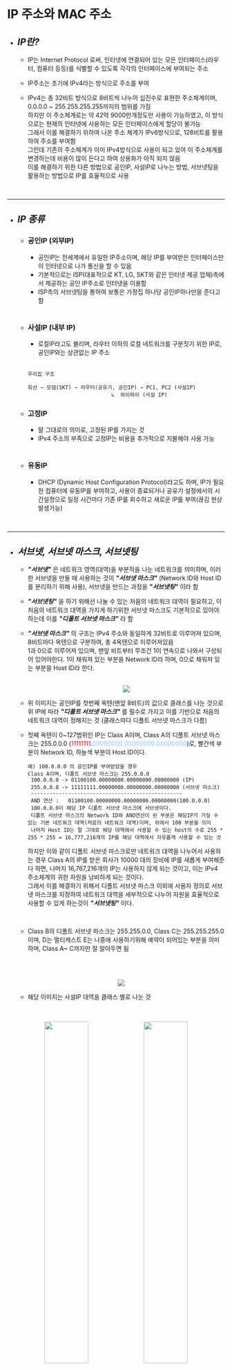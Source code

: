 # IP 주소와 MAC 주소

- ## **_IP란?_**

  - IP는 Internet Protocol 로써, 인터넷에 연결되어 있는 모든 인터페이스(라우터, 컴퓨터 등등)를 식별할 수 있도록 각각의 인터페이스에 부여되는 주소
  - IP주소는 초기에 IPv4라는 방식으로 주소를 부여
  - IPv4는 총 32비트 방식으로 8비트씩 나누어 십진수로 표현한 주소체계이며, 0.0.0.0 ~ 255.255.255.255까지의 범위를 가짐  
  하지만 이 주소체계로는 약 42억 9000만개정도만 사용이 가능하였고, 이 방식으로는 현재의 인터넷에 사용하는 모든 인터페이스에게 할당이 불가능  
  그래서 이를 해결하기 위하여 나온 주소 체계가 IPv6방식으로, 128비트를 활용하여 주소를 부여함  
  그런데 기존의 주소체계가 이미 IPv4방식으로 사용이 되고 있어 이 주소체계를 변경하는데 비용이 많이 든다고 하여 상용화가 아직 되지 않음  
  이를 해결하기 위한 다른 방법으로 공인IP, 사설IP로 나누는 방법, 서브넷팅을 활용하는 방법으로 IP를 효율적으로 사용

    </br>

---

- ## **_IP 종류_**

  - ### 공인IP (외부IP)

    - 공인IP는 전세계에서 유일한 IP주소이며, 해당 IP를 부여받은 인터페이스만이 인터넷으로 나가 통신을 할 수 있음
    - 기본적으로는 ISP(대표적으로 KT, LG, SKT와 같은 인터넷 제공 업체)측에서 제공하는 공인 IP주소로 인터넷을 이용함
    - ISP측의 서브넷팅을 통하여 보통은 가정집 하나당 공인IP하나만을 준다고 함  
      </br>

  - ### 사설IP (내부 IP)

    - 로컬IP라고도 불리며, 라우터 이하의 로컬 네트워크를 구분짓기 위한 IP로, 공인IP와는 상관없는 IP 주소

    </br>

    ```
    우리집 구조

    회선 ⇀ 모뎀(SKT) ⇀ 라우터(공유기, 공인IP) ⇀ PC1, PC2 (사설IP)
                               ↳  와이파이 (사설 IP)
    ```

  - ### 고정IP

    - 말 그대로의 의미로, 고정된 IP를 가지는 것
    - IPv4 주소의 부족으로 고정IP는 비용을 추가적으로 지불해야 사용 가능

    </br>

  - ### 유동IP

    - DHCP (Dynamic Host Configuration Protocol)라고도 하며, IP가 필요한 컴퓨터에 유동IP를 부여하고, 사용이 종료되거나 공유기 설정에서의 시간설정으로 일정 시간마다 기존 IP를 회수하고 새로운 IP를 부여(끊김 현상 발생가능)

      </br>

---

- ## **_서브넷, 서브넷 마스크, 서브넷팅_**

  - **_"서브넷"_** 은 네트워크 영역(대역)을 부분적을 나눈 네트워크를 의미하며, 이러한 서브넷을 만들 때 사용하는 것이 **_"서브넷 마스크"_** (Network ID와 Host ID를 분리하기 위해 사용), 서브넷을 만드는 과정을 **_"서브넷팅"_** 이라 함

  - **_"서브넷팅"_** 을 하기 위해선 나눌 수 있는 처음의 네트워크 대역이 필요하고, 이 처음의 네트워크 대역을 가지게 하기위한 서브넷 마스크도 기본적으로 있어야하는데 이를 **_"디폴트 서브넷 마스크"_** 라 함

  - **_"서브넷 마스크"_** 의 구조는 IPv4 주소와 동일하게 32비트로 이루어져 있으며, 8비트마다 옥텐으로 구분하여, 총 4옥텐으로 이루어져있음  
    1과 0으로 이루어져 있으며, 맨앞 비트부터 무조건 1이 연속으로 나와서 구성되어 있어야한다.
    1이 채워져 있는 부분을 Network ID라 하며, 0으로 채워져 있는 부분을 Host ID라 한다.  
    </br>

      <p align ="center"><img src="https://user-images.githubusercontent.com/62879192/184642189-fc1e2663-3252-4ac7-8e35-81d40c3eeed1.png"></p>

  - 위 이미지는 공인IP를 첫번째 옥텐(맨앞 8비트)의 값으로 클래스를 나눈 것으로 위 IP에 따라 **_"디폴트 서브넷 마스크"_** 를 필수로 가지고 이를 기반으로 처음의 네트워크 대역이 정해지는 것 (클래스마다 디폴트 서브넷 마스크가 다름)

  - 첫째 옥텐이 0~127범위인 IP는 Class A이며, Class A의 디폴트 서브넷 마스크는 255.0.0.0 (<span style="color:red">11111111</span>.<span style ="color : skyblue">00000000.00000000.00000000</span>)로, 빨간색 부분이 Network ID, 하늘색 부분이 Host ID이다.

    ```
    예) 100.0.0.0 의 공인IP를 부여받았을 경우
    Class A이며, 디폴트 서브넷 마스크는 255.0.0.0
     100.0.0.0 -> 01100100.00000000.00000000.00000000 (IP)
     255.0.0.0 -> 11111111.00000000.00000000.00000000 (서브넷 마스크)
     -------------------------------------------------
     AND 연산 :   01100100.00000000.00000000.00000000(100.0.0.0)
     100.0.0.0이 해당 IP 디폴트 서브넷 마스크에 서브넷이다.
     디폴트 서브넷 마스크의 Network ID와 AND연산이 된 부분은 해당IP가 가질 수 있는 기본 네트워크 대역(처음의 네트워크 대역)이며, 위에서 100 부분을 의미
     나머지 Host ID는 말 그대로 해당 대역에서 사용할 수 있는 host의 수로 255 * 255 * 255 = 16,777,216개의 IP를 해당 대역에서 자유롭게 사용할 수 있는 것
    ```

    하지만 이와 같이 디폴트 서브넷 마스크로만 네트워크 대역을 나누어서 사용하는 경우 Class A의 IP를 받은 회사가 10000 대의 장비에 IP를 새롭게 부여해준다 하면, 나머지 16,767,216개의 IP는 사용하지 않게 되는 것이고, 이는 IPv4 주소체계의 귀한 자원을 낭비하게 되는 것이다.  
    그래서 이를 해결하기 위해서 디폴트 서브넷 마스크 이외에 사용자 정의로 서브넷 마스크를 지정하여 네트워크 대역을 세부적으로 나누어 자원을 효율적으로 사용할 수 있게 하는것이 **_"서브넷팅"_** 이다.

    </br>

  - Class B의 디폴트 서브넷 마스크는 255.255.0.0, Class C는 255.255.255.0이며, D는 멀티캐스트 E는 나중에 사용하기위해 예약이 되어있는 부분을 의미하며, Class A~ C까지만 잘 알아두면 됨

  </br>
  </br>

    <p align ="center"><img src="https://user-images.githubusercontent.com/62879192/185390344-271081b1-ee02-4d5c-a8e9-6cda495dbc07.png"></p>

  - 해당 이미지는 사설IP 대역을 클래스 별로 나눈 것

  </br>
  </br>

<p align = "center">
<img src="https://user-images.githubusercontent.com/62879192/185392651-eb4567f6-643a-4411-9dc9-e528486f9907.png" width = 45%>
<img src="https://user-images.githubusercontent.com/62879192/185392782-df3ebfe2-7e42-430c-a726-17ff349b38d8.png" width = 45%>
</p>

- 왼쪽은 내 컴퓨터의 사설IP주소, 오른쪽은 내 노트북의 사설IP 주소이다.
- 192.168로 시작하는 사설IP이며, 서브넷 마스크는 C클래스, 왼쪽 네트워크 대역대는 192.168.55.XXX 오른쪽의 경우는 192.168.45.XXX 대역대를 지님

 </br>

---

- ## **_예제로 서브넷팅 총정리_**

  IP 213.215.21.0 이며, 사용자가 정의한 서브넷 마스크는 255.255.255.240 일때

  11010101.11010111.00010101.00000000  
  <span style= "color : red">11111111.11111111.11111111</span>.<span style = "color : skyblue">1111</span><span style ="color : #81c147">0000</span>

  첫번째 옥텐이 213 -> Class C이며, 디폴트 서브넷 마스크는 255.255.255.0  
  빨간색 부분 -> 해당 IP가 가질 수 있는 기본 네트워크 대역(213.215.21.0 ~ 213.215.21.255 대역)  
  하늘색 부분 -> 사용자 서브넷 마스크로 지정한 네트워크 대역  
  연두색 부분 -> 호스트 영역  
  빨간색 부분의 AND연산을 통해 213.215.21.0 이 서브넷 네트워크 (해당 IP의 기본 네트워크 대역)가 되며, 하늘색 부분(240 값)이 사용자가 서브넷팅을 통해 서브넷을 세부적으로 나누기 위해 정의한 값이 되고,
  하나의 서브넷에 Host 수는 연두색 부분 즉 2^4 으로 16개가 된다.

  정리하면 기본 서브넷 마스크에 의하여 256개(213.215.21.0 ~ 213.215.21.255)의 호스트를 가질 수 있던 IP를 사용자 정의한 서브넷 마스크로 세부적으로 서브넷을 나누었고, 256-240 즉 16개의 호스트로 서브넷을 세부적으로 나눈 것
  그럼 서브넷의 수 또한 256(기존 호스트 수) % 16(세부적으로 나눈 서브넷의 호스트 수) -> 16(서브넷 수)

  하나의 서브넷에 16개의 Host가 할당이 가능하게 되었지만, 정확히는 네트워크 주소라는 하나의 서브넷의 네트워크 대역 IP는 첫번째 IP를 부여받고, 브로드캐스트 주소라는 주소가 맨 끝 IP를 부여받기 때문에 하나의 서브넷으로 사용할 수 있는 Host의 수는 14개이다. (gateway까지 가져갈 경우에는 13개)

  **_"브로드캐스트주소"_** 란 장비가 자신을 알리기 위해선 "브로드캐스트" 라는 행위를 하게 되는데 이 주소는 호스트 대역이 모두 1로 채워지는 것 (서브넷의 제일 끝 IP)

  마지막으로, 이렇게 나눈 서브넷들은 결국 각각 **_"네트워크 대역"_** 이기 때문에 서로 다른 네트워크라는 의미이다.
  그래서 3계층 장비(라우터, L3 스위치)로만 통신이 이루어질 수 있다. (VLAN 기술을 통해 L2 스위치에서도 IP대역을 논리적으로 나눌 수 있다(?))

</br>

---

- ## **_MAC 주소_**

  - 데이터링크 계층(2계층)에서 통신을 위해 사용되는 **_"고유 식별자(물리적 주소)"_**

  - IP 주소는 공인IP끼리 고유한 값이고, 사설대역으로 들어와서 사설IP를 사용할 경우에는 해당 네트워크 대역에서만 고유한 값이다. 그래서 가정마다 사설IP를 쓰는 곳에는 나와 같은 사설IP가 존재할 수 밖에 없는 것이어서, IP가 하나의 값만 가진다라고 정의하기에는 말이 맞지가 않음  
    하지만, MAC 주소는 컴퓨터, 노트북, 스마트폰과 같은 장비에 고유한 값으로 전세계에서 유일한 주소 값이다.

  - 예시로, 대학교에 나와 같은 **_"이름"_** 은 존재할 수 있지만 나와 같은 **_"학번"_** 은 존재할 수 없는 것으로 비유할 수 있다.

</br>

---

- ## **_IP와 MAC 둘 다 필요한가_**

  - MAC 주소만을 가지고 통신을 한다면  
    ->인터넷에서 목적지 ip까지 가기 위해서 네트워크 대역대를 통해 여러 라우터를 최적의 경로로 돌아다니는 라우팅과정을 거쳐서 목적지 ip의 라우터로 보통 접근하게 되는데
    이러한 논리적인 ip주소가 아닌 mac주소만을 가지고 통신이 이루어질려면 모든 라우터에는 모든 컴퓨터의 mac주소가 있어야 하며, 랜카드가 변경되는 경우에는 새롭게
    mac주소가 부여되기 때문에 현실적으로 불가능하다.

  - IP주소만을 가지고 통신을 한다면 (참고 : https://kldp.org/node/122290)  
    -> 결국 라우터까지는 공인IP (unique 한 ip주소)를 가지고 라우터까지 찾아가게 될 것이며, 거기서 내부망(사설 ip) 또한 결국 unique한 값으로 부여되기 때문에 mac주소가
    아닌 ip주소로만 통신이 가능하지 않을까? 에 대한 답은 기술적으로 mac주소가 아닌 ip주소만을 가지고 통신이 되게 구현을 할 수도 있을 것이며,이 외에 다른 방식으로도
    할 수 있겠지만 2계층 장비끼리는 MAC주소로 통신을 하자는 생각으로 만들어왔고, 만들고 있으며, 그걸 지금까지 전세계적으로 사용을하고 있기 때문.
    CPU 안에 꼭 레지스터가 들어가 있어야 하냐는 질문과 비슷
    기술적으로 분리할 수 있을터이지만 CPU안에 레지스터가 들어가 있는 것도 이전에 그렇게 만들어 왔고, 사용해 왔으며 값 또한 그렇게 받아왔다.

    **_추가 )_** ARP를 이해하면 MAC주소가 어떻게 왜 쓰이는지 자세히 알 수 있음

    </br>

---

# **_참고_**

- https://study-recording.tistory.com/7 [IP란 무엇인가]
- http://www.codns.com/b/B05-104 [공인IP/사설IP 클래스]
- https://onestone-note.tistory.com/8?category=503095 [IP 종류]
- https://m.blog.naver.com/PostView.naver?isHttpsRedirect=true&blogId=hai0416&logNo=221565017478 [서브넷마스크와 서브넷팅]
- https://limkydev.tistory.com/166?category=954021 [서브넷마스크와 서브넷팅 2]
- https://wogh8732.tistory.com/30 [서브넷마스크]
- https://run-it.tistory.com/13?category=663597 [MAC 주소란?]
